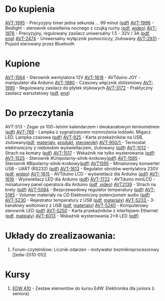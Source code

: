 
# Do kupienia

[AVT-1995](https://serwis.avt.pl/manuals/AVT1517.pdf) - Precyzyjny timer jedna sekunda ... 99 minut ([pdf](https://serwis.avt.pl/manuals/AVT1995.pdf))
[AVT-1996](https://sklep.avt.pl/pl/products/bedlight-sterownik-oswietlenia-nocnego-z-czujka-ruchu-kit-avt1996-182231.html?query_id=13) - Bedlight - sterownik oświetlenia nocnego z czujką ruchy ([pdf](https://serwis.avt.pl/manuals/AVT1996.pdf), [wideo](https://youtu.be/DWIwBnMKXOE)) 
[AVT-1976](https://sklep.avt.pl/pl/products/precyzyjny-regulowany-zasilacz-uniwersalny-1-5-32v-3a-kit-avt1976-180928.html) - Precyzyjny, regulowany zasilacz uniwersalny 1.5 - 32V / 3A ([pdf](https://serwis.avt.pl/manuals/AVT1976.pdf), [eng](https://serwis.avt.pl/manuals/AVT1976_EN.pdf))
[AVT-2474](https://sklep.avt.pl/pl/products/uniwersalny-wylacznik-pomocniczy-zlutowany-avt2474-171139.html?query_id=2&utm_content=AVT2474&smclient=ae9e131a-7056-4d70-a352-743a29e9d78a&utm_source=salesmanago&utm_medium=email&utm_campaign=avt2474) - Uniwersalny wyłącznik pomocniczy, zlutowany 
[AVT-2931](https://sklep.avt.pl/pl/products/pojazd-sterowany-przez-bluetooth-pcb-i-mikroprocesor-do-projektu-avt2931-176595.html?query_id=2) - Pojazd sterowany przez Bluetooth



# Kupione
[AVT-1564](https://sklep.avt.pl/pl/products/sterownik-wentylatora-12v-kit-avt1564-176588.html?rec=302860301) - Sterownik wentylatora 12V
[AVT-1618](https://sklep.avt.pl/pl/products/avtduino-joy-manipulator-dla-arduino-kit-avt1618-178078.html) -  AVTduino JOY - manipulator dla Arduino
[AVT-1980](https://sklep.avt.pl/pl/products/czasowy-wlacznik-zblizeniowy-kit-avt1980-180858.html) - Czasowy włącznik zbliżeniowy
[AVT-1990](https://sklep.avt.pl/pl/products/regulowany-zasilacz-do-plytek-stykowych-kit-avt1990-182246.html) - Regulowany zasilacz do płytek stykowych
[AVT-3172](https://sklep.avt.pl/pl/products/praktyczny-zasilacz-warsztatowy-kit-avt3172-173938.html) - Praktyczny zasilacz warsztatowy ([pdf](https://serwis.avt.pl/manuals/AVT3172.pdf), [eng](https://serwis.avt.pl/manuals/AVT3172_EN.pdf))


# Do przeczytania
AVT-513 - Zegar ze 100−letnim kalendarzem i dwukanałowym termometrem ([pdf](https://serwis.avt.pl/manuals/AVT513.pdf))
[AVT-769](https://sklep.avt.pl/pl/products/lampka-z-sygnalizatorem-rozmrozenia-lodowki-migacz-led-lampka-czasowa-zlutowany-avt769-185991.html?query_id=4) -  Lampka z sygnalizatorem rozmrożenia lodówki. Migacz LED. Lampka czasowa ([pdf](https://serwis.avt.pl/manuals/AVT769.pdf))
[AVT-925](https://sklep.avt.pl/pl/products/karta-przekaznikow-na-usb-kit-avt925-168630.html?query_id=29) - Karta przekaźników na USB, zlutowany([pdf](https://serwis.avt.pl/manuals/AVT925.pdf), [materialy](https://serwis.avt.pl/files/AVT925.zip),  [produkt](https://sklep.avt.pl/pl/products/modul-przekaznikow-sterowanych-przez-port-usb-avtmod04-175706.html?query_id=29), [sterowniki](https://www.ftdichip.com/Drivers/VCP.htm))
[AVT-950/1 ](https://sklep.avt.pl/pl/products/termostat-elektroniczny-z-niebieskim-wyswietlaczem-zlutowany-avt950-1-175153.html?query_id=21)- Termostat elektroniczny z niebieskim wyświetlaczem, zlutowany ([pdf](https://serwis.avt.pl/manuals/AVT950_1.pdf))
[AVT-1012](https://sklep.avt.pl/pl/products/strach-na-komary-kit-avt1012-174992.html?query_id=7) - Strach na komary ([pdf](https://serwis.avt.pl/manuals/AVT1012.pdf))
[AVT-1517](https://sklep.avt.pl/pl/products/wskaznik-nie-tylko-wysterowania-kit-avt1517-175593.html?query_id=14) - Wskaźnik nie tylko wysterowania ([pdf](https://serwis.avt.pl/manuals/AVT1517.pdf))
[AVT-1525](https://sklep.avt.pl/pl/products/sterownik-unipolarnego-silnika-krokowego-kit-avt1525-175756.html?query_id=27) - Sterownik #Unipolarny-silnik-krokowy([pdf](https://serwis.avt.pl/manuals/AVT1525.pdf))
[AVT-1585](https://sklep.avt.pl/pl/products/sterownik-bipolarnego-silnika-krokowego-kit-avt1585-177625.html?query_id=34) - Sterownik #Bipolarny-silnik-krokowy([pdf](https://serwis.avt.pl/manuals/AVT1585.pdf))
[AVT1595](https://sklep.avt.pl/pl/products/miniaturowy-konwerter-usb-uart-rs232-kit-avt1595-177680.html?query_id=30) - Miniaturowy konwerter USB - UART (RS232) ([pdf](https://serwis.avt.pl/manuals/AVT1595.pdf))
[AVT-1613](https://sklep.avt.pl/pl/products/regulator-obrotow-wentylatora-230v-kit-avt1613-178037.html) - Regulator obrotów wentylatora 230V ([pdf](https://serwis.avt.pl/manuals/AVT1613.pdf), [wideo](https://sklep.avt.pl/settings.php?getAttachmentp=22474_178037_c644b2badea62f54ce34f8618dc3e134))
[AVT-1615](https://sklep.avt.pl/pl/products/avtduino-lcd-wyswietlacz-dla-arduino-kit-avt1615-178034.html?query_id=11) - AVTduino LCD - wyświetlacz dla Arduino ([pdf](https://serwis.avt.pl/manuals/AVT1615.pdf))
[AVT-1616](https://sklep.avt.pl/pl/products/wyswietlacz-led-dla-arduino-kit-avt1616-178055.html?query_id=8) - Wyświetlacz LED dla Arduino ([pdf](https://serwis.avt.pl/manuals/AVT1616.pdf))
[AVT-1722](https://serwis.avt.pl/manuals/AVT1615.pdf) - AVTduino miniLCD - miniaturowy panel operatora dla Arduino ([pdf](https://serwis.avt.pl/manuals/AVT1722.pdf) ,[video](https://sklep.avt.pl/settings.php?getAttachmentp=22495_166980_7653be939b9965abebbf5df577a253c8))
[AVT2139](https://sklep.avt.pl/pl/products/strach-na-krety-kit-avt2139-165097.html?query_id=3) - Strach na krety ([pdf](https://serwis.avt.pl/manuals/AVT2139.pdf)) 
[AVT-5094](https://sklep.avt.pl/pl/products/bezprzewodowy-regulator-temperatury-pcb-i-mikroprocesor-do-projektu-avt5094-165491.html?query_id=32) - Bezprzewodowy regulator temperatury ([pdf](https://sklep.avt.pl/pl/products/bezprzewodowy-regulator-temperatury-pcb-i-mikroprocesor-do-projektu-avt5094-165491.html?query_id=32))
[AVT-5185](https://serwis.avt.pl/manuals/AVT5185.pdf) - Volumer materiały na CD Elektroniczny potencjometr audio ([pdf](https://serwis.avt.pl/manuals/AVT5185.pdf))
[AVT-5230](https://sklep.avt.pl/pl/products/rejestrator-temperatury-z-usb-kit-avt5230-176660.html?query_id=22) - Rejestrator temperatury z USB ([pdf](https://serwis.avt.pl/manuals/AVT5230.pdf), [materialy](https://serwis.avt.pl/files/AVT5230.zip))
[AVT-5233 ](https://sklep.avt.pl/pl/products/3-kanalowy-woltomierz-z-usb-kit-avt5233-176911.html?query_id=22)- 3-kanałowy woltomierz z USB ([pdf](https://serwis.avt.pl/manuals/AVT5233.pdf), [materialy](https://serwis.avt.pl/files/AVT5233.zip))
[AVT-5240](https://serwis.avt.pl/manuals/AVT5240.pdf) - Komputerowy sterownik LED ([pdf](https://serwis.avt.pl/files/AVT5233.zip))
[AVT-5250](https://sklep.avt.pl/pl/products/karta-przekaznikow-z-interfejsem-ethernet-kit-avt5250-177450.html) - Karta przekaźników z interfejsem Ethernet ([pdf](https://serwis.avt.pl/manuals/AVT5250.pdf), [mateialy](https://serwis.avt.pl/files/AVT5250.zip))
[AVT-6013](https://sklep.avt.pl/pl/products/wskaznik-wysterowania-2x8-led-kit-avt6013-190327.html) - Wskaźnik wysterowania 2×8 LED ([pdf](https://serwis.avt.pl/manuals/AVT6013.pdf))


# Układy do zrealizaowania:
1. Forum-czytelnikow: Licznik-zdarzen - motywator bezmikroprocesorowy [[edw-2010-05]]


# Kursy
1. [EDW A10](https://sklep.avt.pl/pl/products/zestaw-elementow-do-kursu-edw-elektronika-dla-juniora-i-seniora-edw-a10-172744.html?query_id=4) - Zestaw elementów do kursu EdW: Elektronika dla juniora (i seniora)